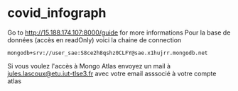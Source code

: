 # covid_infograph
Go to http://15.188.174.107:8000/guide for more informations
Pour la base de données (accès en readOnly) voici la chaine de connection
```
mongodb+srv://user_sae:S8ce2h8qshz0CLFY@sae.x1hujrr.mongodb.net
```
Si vous voulez l'accès à Mongo Atlas envoyez un mail à 
jules.lascoux@etu.iut-tlse3.fr avec votre email asssocié à votre compte atlas
